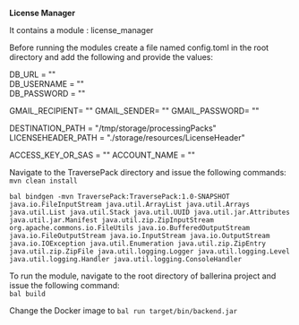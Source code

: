 **License Manager**

It contains a module : license_manager

Before running the modules create a file named config.toml in the root directory and add the following 
and provide the values:

DB_URL = ""  
DB_USERNAME = ""  
DB_PASSWORD = ""  

GMAIL_RECIPIENT= ""
GMAIL_SENDER= ""
GMAIL_PASSWORD= ""

DESTINATION_PATH = "/tmp/storage/processingPacks"
LICENSEHEADER_PATH = "./storage/resources/LicenseHeader"

ACCESS_KEY_OR_SAS = ""
ACCOUNT_NAME = ""

Navigate to the TraversePack directory and issue the following commands:  
`mvn clean install` 

`bal bindgen -mvn TraversePack:TraversePack:1.0-SNAPSHOT java.io.FileInputStream java.util.ArrayList java.util.Arrays java.util.List java.util.Stack java.util.UUID java.util.jar.Attributes java.util.jar.Manifest java.util.zip.ZipInputStream org.apache.commons.io.FileUtils java.io.BufferedOutputStream java.io.FileOutputStream java.io.InputStream java.io.OutputStream java.io.IOException java.util.Enumeration java.util.zip.ZipEntry java.util.zip.ZipFile java.util.logging.Logger java.util.logging.Level java.util.logging.Handler java.util.logging.ConsoleHandler` 

To run the module, navigate to the root directory of ballerina project and issue the following command:  
`bal build`    

Change the Docker image to 
`bal run target/bin/backend.jar`